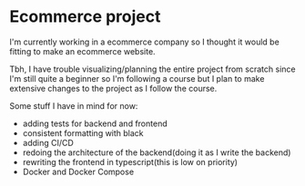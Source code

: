 # Ecommerce project

I'm currently working in a ecommerce company so I thought it would be fitting to make an ecommerce website.

Tbh, I have trouble visualizing/planning the entire project from scratch since I'm still quite a beginner so I'm following a course but I plan to make extensive changes to the project as I follow the course.

Some stuff I have in mind for now:
* adding tests for backend and frontend
* consistent formatting with black
* adding CI/CD
* redoing the architecture of the backend(doing it as I write the backend)
* rewriting the frontend in typescript(this is low on priority)
* Docker and Docker Compose